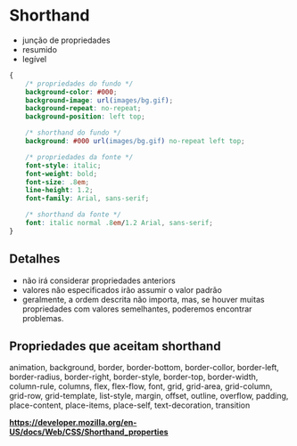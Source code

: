 # Shorthand

* junção de propriedades
* resumido
* legível

```css
{
    /* propriedades do fundo */
    background-color: #000;
    background-image: url(images/bg.gif);
    background-repeat: no-repeat;
    background-position: left top;

    /* shorthand do fundo */
    background: #000 url(images/bg.gif) no-repeat left top;

    /* propriedades da fonte */
    font-style: italic;
    font-weight: bold;
    font-size: .8em;
    line-height: 1.2;
    font-family: Arial, sans-serif;

    /* shorthand da fonte */
    font: italic normal .8em/1.2 Arial, sans-serif; 
}

```
## Detalhes

* não irá considerar propriedades anteriors
* valores não especificados irão assumir o valor padrão
* geralmente, a ordem descrita não importa, mas, se houver muitas propriedades com valores semelhantes, poderemos encontrar problemas.

## Propriedades que aceitam shorthand

animation, background, border, border-bottom, border-collor, border-left, border-radius, border-right, border-style, border-top, border-width, column-rule, columns, flex, flex-flow, font, grid, grid-area, grid-column, grid-row, grid-template, list-style, margin, offset, outline, overflow, padding, place-content, place-items, place-self, text-decoration, transition

**https://developer.mozilla.org/en-US/docs/Web/CSS/Shorthand_properties**